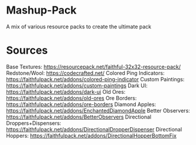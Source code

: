 # Mashup-Pack
A mix of various resource packs to create the ultimate pack

# Sources
Base Textures: https://resourcepack.net/faithful-32x32-resource-pack/  
Redstone/Wool: https://codecrafted.net/
Colored Ping Indicators: https://faithfulpack.net/addons/colored-ping-indicator
Custom Paintings: https://faithfulpack.net/addons/custom-paintings
Dark UI: https://faithfulpack.net/addons/dark-ui
Old Ores: https://faithfulpack.net/addons/old-ores
Ore Borders: https://faithfulpack.net/addons/ore-borders
Diamond Apples: https://faithfulpack.net/addons/EnchantedDiamondApple
Better Observers: https://faithfulpack.net/addons/BetterObservers
Directional Droppers+Dispensers: https://faithfulpack.net/addons/DirectionalDropperDispenser
Directional Hoppers: https://faithfulpack.net/addons/DirectionalHopperBottomFix
